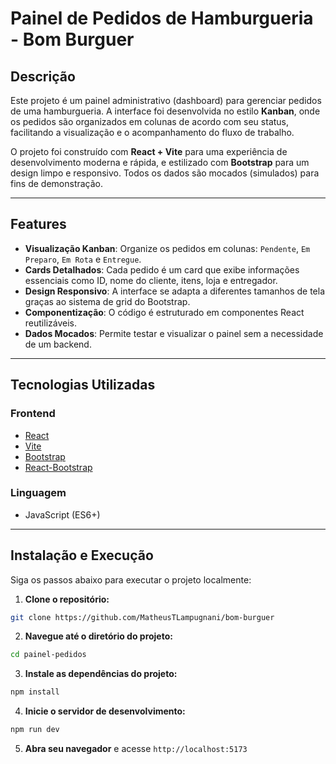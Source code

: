 # Painel de Pedidos de Hamburgueria - Bom Burguer

## Descrição

Este projeto é um painel administrativo (dashboard) para gerenciar pedidos de uma hamburgueria. A interface foi desenvolvida no estilo **Kanban**, onde os pedidos são organizados em colunas de acordo com seu status, facilitando a visualização e o acompanhamento do fluxo de trabalho.

O projeto foi construído com **React + Vite** para uma experiência de desenvolvimento moderna e rápida, e estilizado com **Bootstrap** para um design limpo e responsivo. Todos os dados são mocados (simulados) para fins de demonstração.

---

## Features

- **Visualização Kanban**: Organize os pedidos em colunas: `Pendente`, `Em Preparo`, `Em Rota` e `Entregue`.
- **Cards Detalhados**: Cada pedido é um card que exibe informações essenciais como ID, nome do cliente, itens, loja e entregador.
- **Design Responsivo**: A interface se adapta a diferentes tamanhos de tela graças ao sistema de grid do Bootstrap.
- **Componentização**: O código é estruturado em componentes React reutilizáveis.
- **Dados Mocados**: Permite testar e visualizar o painel sem a necessidade de um backend.

---

## Tecnologias Utilizadas

### Frontend

- [React](https://react.dev/)
- [Vite](https://vitejs.dev/)
- [Bootstrap](https://getbootstrap.com/)
- [React-Bootstrap](https://react-bootstrap.netlify.app/)

### Linguagem

- JavaScript (ES6+)

---

## Instalação e Execução

Siga os passos abaixo para executar o projeto localmente:

1. **Clone o repositório:**

```bash
git clone https://github.com/MatheusTLampugnani/bom-burguer
```

2. **Navegue até o diretório do projeto:**

```bash
cd painel-pedidos
```

3. **Instale as dependências do projeto:**

```bash
npm install
```

4. **Inicie o servidor de desenvolvimento:**

```bash
npm run dev
```

5. **Abra seu navegador** e acesse `http://localhost:5173`
